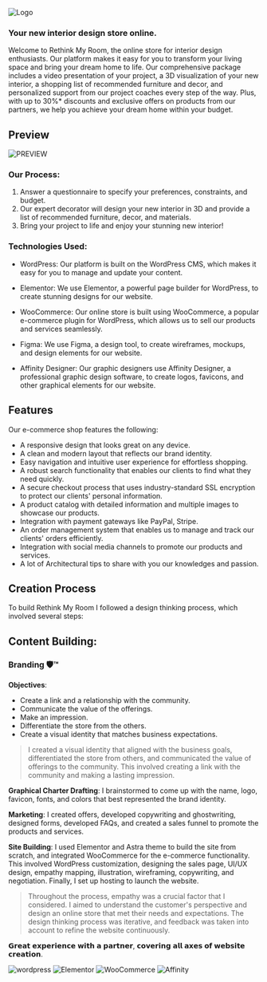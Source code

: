 ![Logo](https://github.com/z-bj/Rethink-my-Room/blob/master/logorouge.png)
### Your new interior design store online.

Welcome to Rethink My Room, the online store for interior design enthusiasts. Our platform makes it easy for you to transform your living space and bring your dream home to life. Our comprehensive package includes a video presentation of your project, a 3D visualization of your new interior, a shopping list of recommended furniture and decor, and personalized support from our project coaches every step of the way. Plus, with up to 30%* discounts and exclusive offers on products from our partners, we help you achieve your dream home within your budget.


## Preview

![PREVIEW](https://github.com/BjzArchi/RethinkMyRoom/blob/master/RMR.gif)



### Our Process:

1.  Answer a questionnaire to specify your preferences, constraints, and budget.
2.  Our expert decorator will design your new interior in 3D and provide a list of recommended furniture, decor, and materials.
3.  Bring your project to life and enjoy your stunning new interior!


### Technologies Used:

-   WordPress: Our platform is built on the WordPress CMS, which makes it easy for you to manage and update your content.
    
-   Elementor: We use Elementor, a powerful page builder for WordPress, to create stunning designs for our website.
    
-   WooCommerce: Our online store is built using WooCommerce, a popular e-commerce plugin for WordPress, which allows us to sell our products and services seamlessly.
    
-   Figma: We use Figma, a design tool, to create wireframes, mockups, and design elements for our website.
    
-   Affinity Designer: Our graphic designers use Affinity Designer, a professional graphic design software, to create logos, favicons, and other graphical elements for our website.


## Features

Our e-commerce shop features the following:

-   A responsive design that looks great on any device.
-   A clean and modern layout that reflects our brand identity.
-   Easy navigation and intuitive user experience for effortless shopping.
-   A robust search functionality that enables our clients to find what they need quickly.
-   A secure checkout process that uses industry-standard SSL encryption to protect our clients' personal information.
-   A product catalog with detailed information and multiple images to showcase our products.
-   Integration with payment gateways like PayPal, Stripe.
-   An order management system that enables us to manage and track our clients' orders efficiently.
-   Integration with social media channels to promote our products and services.
-   A lot of Architectural tips to share with you our knowledges and passion. 


## Creation Process

To build Rethink My Room I followed a design thinking process, which involved several steps:

## Content Building: 

### Branding 🛡™

**Objectives**:

-  Create a link and a relationship with the community.
-  Communicate the value of the offerings.
-  Make an impression.
-  Differentiate the store from the others.
-  Create a visual identity that matches business expectations.

> I created a visual identity that aligned with the business goals, differentiated the store from others, and communicated the value of offerings to the community. This involved creating a link with the community and making a lasting impression.


**Graphical Charter Drafting**: I brainstormed to come up with the name, logo, favicon, fonts, and colors that best represented the brand identity.

**Marketing**: I created offers, developed copywriting and ghostwriting, designed forms, developed FAQs, and created a sales funnel to promote the products and services.

**Site Building**: I used Elementor and Astra theme to build the site from scratch, and integrated WooCommerce for the e-commerce functionality. This involved WordPress customization, designing the sales page, UI/UX design, empathy mapping, illustration, wireframing, copywriting, and negotiation. Finally, I set up hosting to launch the website.

 
> Throughout the process, empathy was a crucial factor that I considered. I aimed to understand the customer's perspective and design an online store that met their needs and expectations. The design thinking process was iterative, and feedback was taken into account to refine the website continuously.
    
𝗚𝗿𝗲𝗮𝘁 𝗲𝘅𝗽𝗲𝗿𝗶𝗲𝗻𝗰𝗲 𝘄𝗶𝘁𝗵 𝗮 𝗽𝗮𝗿𝘁𝗻𝗲𝗿, 𝗰𝗼𝘃𝗲𝗿𝗶𝗻𝗴 𝗮𝗹𝗹 𝗮𝘅𝗲𝘀 𝗼𝗳 𝘄𝗲𝗯𝘀𝗶𝘁𝗲 𝗰𝗿𝗲𝗮𝘁𝗶𝗼𝗻.


![wordpress](https://img.shields.io/badge/WordPress-21759B.svg?style=for-the-badge&logo=WordPress&logoColor=white)
![Elementor](https://img.shields.io/badge/Elementor-92003B.svg?style=for-the-badge&logo=Elementor&logoColor=white)
![WooCommerce](https://img.shields.io/badge/Woo-96588A.svg?style=for-the-badge&logo=Woo&logoColor=white)
![Affinity](https://img.shields.io/badge/Affinity%20Designer-1B72BE.svg?style=for-the-badge&logo=Affinity-Designer&logoColor=white)


